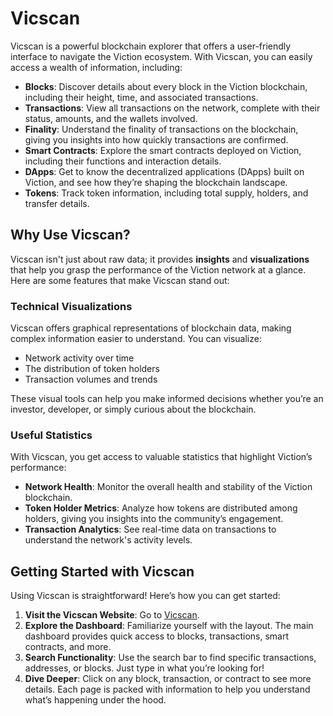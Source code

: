 # Vicscan

Vicscan is a powerful blockchain explorer that offers a user-friendly interface to navigate the Viction ecosystem. With Vicscan, you can easily access a wealth of information, including:

- **Blocks**: Discover details about every block in the Viction blockchain, including their height, time, and associated transactions.
- **Transactions**: View all transactions on the network, complete with their status, amounts, and the wallets involved.
- **Finality**: Understand the finality of transactions on the blockchain, giving you insights into how quickly transactions are confirmed.
- **Smart Contracts**: Explore the smart contracts deployed on Viction, including their functions and interaction details.
- **DApps**: Get to know the decentralized applications (DApps) built on Viction, and see how they’re shaping the blockchain landscape.
- **Tokens**: Track token information, including total supply, holders, and transfer details.

## Why Use Vicscan?

Vicscan isn't just about raw data; it provides **insights** and **visualizations** that help you grasp the performance of the Viction network at a glance. Here are some features that make Vicscan stand out:

### Technical Visualizations

Vicscan offers graphical representations of blockchain data, making complex information easier to understand. You can visualize:

- Network activity over time
- The distribution of token holders
- Transaction volumes and trends

These visual tools can help you make informed decisions whether you’re an investor, developer, or simply curious about the blockchain.

### Useful Statistics

With Vicscan, you get access to valuable statistics that highlight Viction’s performance:

- **Network Health**: Monitor the overall health and stability of the Viction blockchain.
- **Token Holder Metrics**: Analyze how tokens are distributed among holders, giving you insights into the community’s engagement.
- **Transaction Analytics**: See real-time data on transactions to understand the network's activity levels.

## Getting Started with Vicscan

Using Vicscan is straightforward! Here’s how you can get started:

1. **Visit the Vicscan Website**: Go to [Vicscan](https://vicscan.viction.xyz).
2. **Explore the Dashboard**: Familiarize yourself with the layout. The main dashboard provides quick access to blocks, transactions, smart contracts, and more.
3. **Search Functionality**: Use the search bar to find specific transactions, addresses, or blocks. Just type in what you’re looking for!
4. **Dive Deeper**: Click on any block, transaction, or contract to see more details. Each page is packed with information to help you understand what’s happening under the hood.